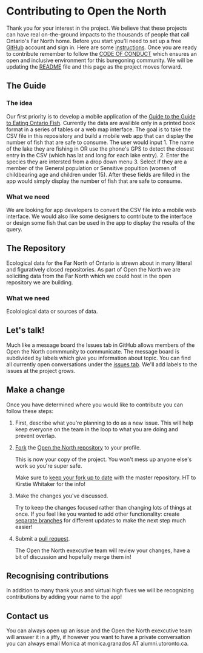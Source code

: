 # Contributing to Open the North 

Thank you for your interest in the project. We believe that these projects can have real on-the-ground impacts to the thousands of people that call Ontario's Far North home. Before you start you'll need to set up a free [GitHub][link_github] account and sign in. Here are some [instructions][link_signupinstructions]. Once you are ready to contribute remember to follow the [CODE OF CONDUCT][link_COC] which ensures an open and inclusive environment for this buregoning community. We will be updating the [README][README_link] file and this page as the project moves forward. 

## The Guide
### The idea
Our first priority is to develop a mobile application of the [Guide to the Guide to Eating Ontario Fish][link_Guide]. Currently the data are availible only in a printed book format in a series of tables or a web map interface. The goal is to take the CSV file in this reposistory and build a mobile web app that can display the number of fish that are safe to consume. The user would input 1. The name of the lake they are fishing in OR use the phone's GPS to detect the closest entry in the CSV (which has lat and long for each lake entry). 2. Enter the species they are intersted from a drop down menu 3. Select if they are a member of the General population or Sensitive popultion (women of childbearing age and children under 15). After these fields are filled in the app would simply display the number of fish that are safe to consume. 

### What we need
We are looking for app developers to convert the CSV file into a mobile web interface. We would also like some designers to contribute to the interface or design some fish that can be used in the app to display the results of the query. 

## The Repository 
Ecological data for the Far North of Ontario is strewn about in many litteral and figuratively closed repositories. As part of Open the North we are soliciting data from the Far North which we could host in the open repository we are building. 

### What we need
Ecolological data or sources of data.

## Let's talk! 
Much like a message board the Issues tab in GitHub allows members of the Open the North commmunity to communicate. The message board is subdivided by labels which give you information about topic. You can find all currently open conversations under the [issues tab][link_issues]. We'll add labels to the issues at the project grows. 

## Make a change
Once you have determined where you would like to contribute you can follow these steps:

1. First, describe what you're planning to do as a new issue. This will help keep everyone on the team in the loop to what you are doing and prevent overlap. 
        
2. [Fork][link_fork] the [Open the North repository][link_OTNrepo] to your profile.

    This is now your copy of the project. You won't mess up anyone else's work so you're super safe.
    
    Make sure to [keep your fork up to date][link_updateupstreamwiki] with the master repository. HT to Kirstie Whitaker for the info! 

3. Make the changes you've discussed.

    Try to keep the changes focused rather than changing lots of things at once. If you feel like you wanted to add other functionality: create [separate branches][link_branches] for different updates to make the next step much easier!

4. Submit a [pull request][link_pullrequest].
    
    The Open the North exexcutive team will review your changes, have a bit of discussion and hopefully merge them in!

## Recognising contributions
In addition to many thank yous and virtual high fives we will be recognizing contributions by adding your name to the app! 

## Contact us 
You can always open up an issue and the Open the North exexcutive team will answer it in a jiffy, if however you want to have a private conversation you can always email Monica at monica.granados AT alumni.utoronto.ca.

[link_github]: https://github.com/
[link_signupinstructions]: https://help.github.com/articles/signing-up-for-a-new-github-account
[link_COC]: https://github.com/Monsauce/Open-the-North/blob/master/CODE%20OF%20CONDUCT.md
[README_link]: https://github.com/Monsauce/Open-the-North/blob/master/README.md
[link_Guide]: https://www.ontario.ca/page/eating-ontario-fish-2017-18
[link_issues]: https://github.com/Monsauce/Open-the-North/issues
[link_fork]: https://help.github.com/articles/fork-a-repo/
[link_OTNrepo]: https://github.com/Monsauce/Open-the-North
[link_updateupstreamwiki]: https://github.com/KirstieJane/STEMMRoleModels/wiki/Syncing-your-fork-to-the-original-repository-via-the-browser
[link_branches]: https://help.github.com/articles/creating-and-deleting-branches-within-your-repository/
[link_pullrequest]: https://help.github.com/articles/proposing-changes-to-a-project-with-pull-requests/
